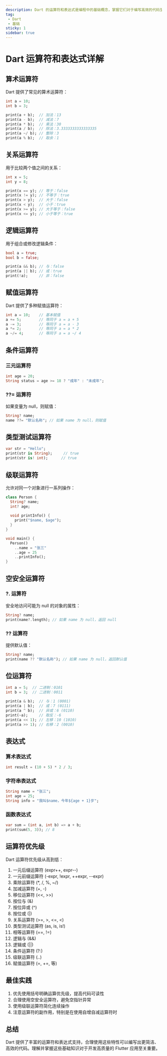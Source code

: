 ```yaml
---
description: Dart 的运算符和表达式是编程中的基础概念，掌握它们对于编写高效的代码至关重要。
tag:
 - Dart
 - 基础
sticky: 1
sidebar: true
---
```


# Dart 运算符和表达式详解

## 算术运算符

Dart 提供了常见的算术运算符：

```dart
int a = 10;
int b = 3;

print(a + b);  // 加法：13
print(a - b);  // 减法：7
print(a * b);  // 乘法：30
print(a / b);  // 除法：3.3333333333333335
print(a ~/ b); // 整除：3
print(a % b);  // 取余：1
```

## 关系运算符

用于比较两个值之间的关系：

```dart
int x = 5;
int y = 8;

print(x == y); // 等于：false
print(x != y); // 不等于：true
print(x > y);  // 大于：false
print(x < y);  // 小于：true
print(x >= y); // 大于等于：false
print(x <= y); // 小于等于：true
```

## 逻辑运算符

用于组合或修改逻辑条件：

```dart
bool a = true;
bool b = false;

print(a && b); // 与：false
print(a || b); // 或：true
print(!a);     // 非：false
```

## 赋值运算符

Dart 提供了多种赋值运算符：

```dart
int a = 10;    // 基本赋值
a += 5;        // 等同于 a = a + 5
a -= 3;        // 等同于 a = a - 3
a *= 2;        // 等同于 a = a * 2
a ~/= 4;       // 等同于 a = a ~/ 4
```

## 条件运算符

### 三元运算符

```dart
int age = 20;
String status = age >= 18 ? "成年" : "未成年";
```

### ??= 运算符

如果变量为 null，则赋值：

```dart
String? name;
name ??= "默认名称"; // 如果 name 为 null，则赋值
```

## 类型测试运算符

```dart
var str = "Hello";
print(str is String);     // true
print(str is! int);      // true
```

## 级联运算符

允许对同一个对象进行一系列操作：

```dart
class Person {
  String? name;
  int? age;
  
  void printInfo() {
    print("$name, $age");
  }
}

void main() {
  Person()
    ..name = "张三"
    ..age = 25
    ..printInfo();
}
```

## 空安全运算符

### ?. 运算符

安全地访问可能为 null 的对象的属性：

```dart
String? name;
print(name?.length); // 如果 name 为 null，返回 null
```

### ?? 运算符

提供默认值：

```dart
String? name;
print(name ?? "默认名称"); // 如果 name 为 null，返回默认值
```

## 位运算符

```dart
int a = 5;  // 二进制：0101
int b = 3;  // 二进制：0011

print(a & b);  // 与：1 (0001)
print(a | b);  // 或：7 (0111)
print(a ^ b);  // 异或：6 (0110)
print(~a);     // 取反：-6
print(a << 1); // 左移：10 (1010)
print(a >> 1); // 右移：2 (0010)
```

## 表达式

### 算术表达式

```dart
int result = (10 + 5) * 2 / 3;
```

### 字符串表达式

```dart
String name = "张三";
int age = 25;
String info = "我叫$name，今年${age + 1}岁";
```

### 函数表达式

```dart
var sum = (int a, int b) => a + b;
print(sum(5, 3)); // 8
```

## 运算符优先级

Dart 运算符优先级从高到低：

1. 一元后缀运算符 (expr++, expr--)
2. 一元前缀运算符 (-expr, !expr, ++expr, --expr)
3. 乘除运算符 (*, /, %, ~/)
4. 加减运算符 (+, -)
5. 移位运算符 (<<, >>)
6. 按位与 (&)
7. 按位异或 (^)
8. 按位或 (|)
9. 关系运算符 (>=, >, <=, <)
10. 类型测试运算符 (as, is, is!)
11. 相等运算符 (==, !=)
12. 逻辑与 (&&)
13. 逻辑或 (||)
14. 条件运算符 (?:)
15. 级联运算符 (..)
16. 赋值运算符 (=, +=, 等)

## 最佳实践

1. 优先使用括号明确运算优先级，提高代码可读性
2. 合理使用空安全运算符，避免空指针异常
3. 使用级联运算符简化连续操作
4. 注意运算符的副作用，特别是在使用自增自减运算符时

## 总结

Dart 提供了丰富的运算符和表达式支持，合理使用这些特性可以编写出更简洁、高效的代码。理解并掌握这些基础知识对于开发高质量的 Flutter 应用至关重要。